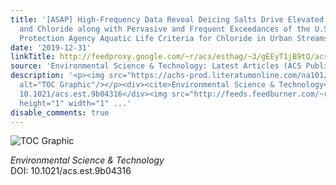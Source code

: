 ```yaml
---
title: '[ASAP] High-Frequency Data Reveal Deicing Salts Drive Elevated Specific Conductance
  and Chloride along with Pervasive and Frequent Exceedances of the U.S. Environmental
  Protection Agency Aquatic Life Criteria for Chloride in Urban Streams'
date: '2019-12-31'
linkTitle: http://feedproxy.google.com/~r/acs/esthag/~3/gEEyT1jB9tQ/acs.est.9b04316
source: 'Environmental Science & Technology: Latest Articles (ACS Publications)'
description: '<p><img src="https://achs-prod.literatumonline.com/na101/home/literatum/publisher/achs/journals/content/esthag/0/esthag.ahead-of-print/acs.est.9b04316/20191231/images/medium/es9b04316_0006.gif"
  alt="TOC Graphic"/></p><div><cite>Environmental Science & Technology</cite></div><div>DOI:
  10.1021/acs.est.9b04316</div><img src="http://feeds.feedburner.com/~r/acs/esthag/~4/gEEyT1jB9tQ"
  height="1" width="1" ...'
disable_comments: true
---
```

<p><img src="https://achs-prod.literatumonline.com/na101/home/literatum/publisher/achs/journals/content/esthag/0/esthag.ahead-of-print/acs.est.9b04316/20191231/images/medium/es9b04316_0006.gif" alt="TOC Graphic"/></p><div><cite>Environmental Science & Technology</cite></div><div>DOI: 10.1021/acs.est.9b04316</div><img src="http://feeds.feedburner.com/~r/acs/esthag/~4/gEEyT1jB9tQ" height="1" width="1" ...